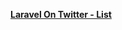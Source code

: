 [**Laravel On Twitter - List**](https://twitter.com/i/lists/1403112274114514944 "Laravel On Twitter - List")